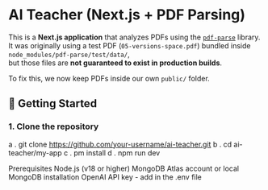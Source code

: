 # AI Teacher (Next.js + PDF Parsing)

This is a **Next.js application** that analyzes PDFs using the [`pdf-parse`](https://www.npmjs.com/package/pdf-parse) library.  
It was originally using a test PDF (`05-versions-space.pdf`) bundled inside `node_modules/pdf-parse/test/data/`,  
but those files are **not guaranteed to exist in production builds**.  

To fix this, we now keep PDFs inside our own `public/` folder.



## 🚀 Getting Started

### 1. Clone the repository

a . git clone https://github.com/your-username/ai-teacher.git
b . cd ai-teacher/my-app
c . pm install
d . npm run dev

Prerequisites
Node.js (v18 or higher)
MongoDB Atlas account or local MongoDB installation
OpenAI API key - add in the .env file
